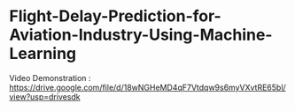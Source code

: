 # Flight-Delay-Prediction-for-Aviation-Industry-Using-Machine-Learning

Video Demonstration : https://drive.google.com/file/d/18wNGHeMD4qF7Vtdqw9s6myVXvtRE65bl/view?usp=drivesdk
